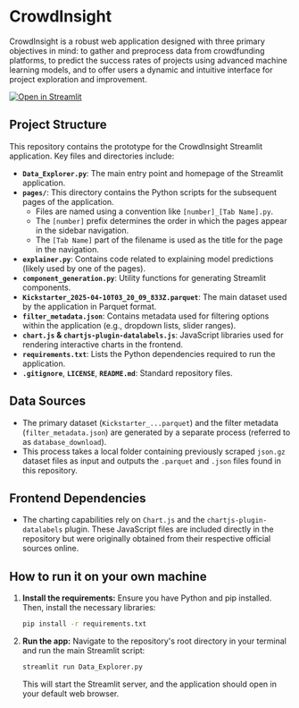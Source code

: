 # CrowdInsight

CrowdInsight is a robust web application designed with three primary objectives in mind: to gather and preprocess data from crowdfunding platforms, to predict the success rates of projects using advanced machine learning models, and to offer users a dynamic and intuitive interface for project exploration and improvement.

[![Open in Streamlit](https://static.streamlit.io/badges/streamlit_badge_black_white.svg)](https://stream-lit-test.streamlit.app/)

## Project Structure

This repository contains the prototype for the CrowdInsight Streamlit application. Key files and directories include:

- **`Data_Explorer.py`**: The main entry point and homepage of the Streamlit application.
- **`pages/`**: This directory contains the Python scripts for the subsequent pages of the application.
  - Files are named using a convention like `[number]_[Tab Name].py`.
  - The `[number]` prefix determines the order in which the pages appear in the sidebar navigation.
  - The `[Tab Name]` part of the filename is used as the title for the page in the navigation.
- **`explainer.py`**: Contains code related to explaining model predictions (likely used by one of the pages).
- **`component_generation.py`**: Utility functions for generating Streamlit components.
- **`Kickstarter_2025-04-10T03_20_09_833Z.parquet`**: The main dataset used by the application in Parquet format.
- **`filter_metadata.json`**: Contains metadata used for filtering options within the application (e.g., dropdown lists, slider ranges).
- **`chart.js` & `chartjs-plugin-datalabels.js`**: JavaScript libraries used for rendering interactive charts in the frontend.
- **`requirements.txt`**: Lists the Python dependencies required to run the application.
- **`.gitignore`**, **`LICENSE`**, **`README.md`**: Standard repository files.

## Data Sources

- The primary dataset (`Kickstarter_...parquet`) and the filter metadata (`filter_metadata.json`) are generated by a separate process (referred to as `database_download`).
- This process takes a local folder containing previously scraped `json.gz` dataset files as input and outputs the `.parquet` and `.json` files found in this repository.

## Frontend Dependencies

- The charting capabilities rely on `Chart.js` and the `chartjs-plugin-datalabels` plugin. These JavaScript files are included directly in the repository but were originally obtained from their respective official sources online.

## How to run it on your own machine

1.  **Install the requirements:**
    Ensure you have Python and pip installed. Then, install the necessary libraries:

    ```bash
    pip install -r requirements.txt
    ```

2.  **Run the app:**
    Navigate to the repository's root directory in your terminal and run the main Streamlit script:

    ```bash
    streamlit run Data_Explorer.py
    ```

    This will start the Streamlit server, and the application should open in your default web browser.
